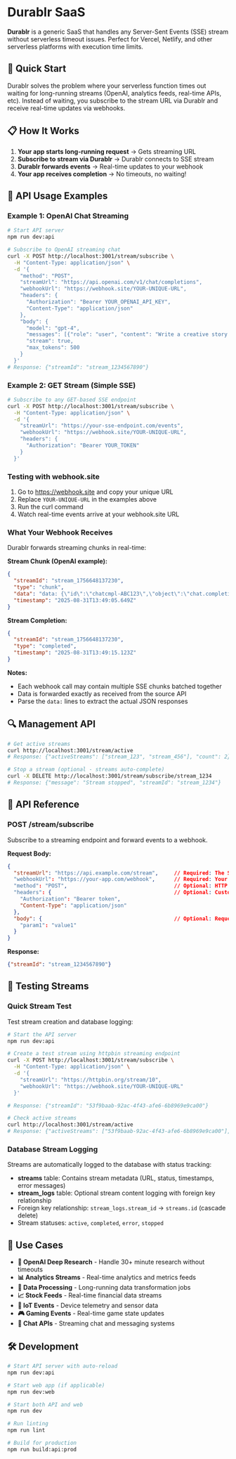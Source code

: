# Durablr SaaS

**Durablr** is a generic SaaS that handles any Server-Sent Events (SSE) stream without serverless timeout issues. Perfect for Vercel, Netlify, and other serverless platforms with execution time limits.

## 🚀 Quick Start

Durablr solves the problem where your serverless function times out waiting for long-running streams (OpenAI, analytics feeds, real-time APIs, etc). Instead of waiting, you subscribe to the stream URL via Durablr and receive real-time updates via webhooks.

## 📋 How It Works

1. **Your app starts long-running request** → Gets streaming URL
2. **Subscribe to stream via Durablr** → Durablr connects to SSE stream
3. **Durablr forwards events** → Real-time updates to your webhook
4. **Your app receives completion** → No timeouts, no waiting!

## 🔧 API Usage Examples

### Example 1: OpenAI Chat Streaming

```bash
# Start API server
npm run dev:api

# Subscribe to OpenAI streaming chat
curl -X POST http://localhost:3001/stream/subscribe \
  -H "Content-Type: application/json" \
  -d '{
    "method": "POST",
    "streamUrl": "https://api.openai.com/v1/chat/completions",
    "webhookUrl": "https://webhook.site/YOUR-UNIQUE-URL",
    "headers": {
      "Authorization": "Bearer YOUR_OPENAI_API_KEY",
      "Content-Type": "application/json"
    },
    "body": {
      "model": "gpt-4",
      "messages": [{"role": "user", "content": "Write a creative story about space exploration"}],
      "stream": true,
      "max_tokens": 500
    }
  }'
# Response: {"streamId": "stream_1234567890"}
```

### Example 2: GET Stream (Simple SSE)

```bash
# Subscribe to any GET-based SSE endpoint
curl -X POST http://localhost:3001/stream/subscribe \
  -H "Content-Type: application/json" \
  -d '{
    "streamUrl": "https://your-sse-endpoint.com/events",
    "webhookUrl": "https://webhook.site/YOUR-UNIQUE-URL",
    "headers": {
      "Authorization": "Bearer YOUR_TOKEN"
    }
  }'
```

### Testing with webhook.site

1. Go to https://webhook.site and copy your unique URL
2. Replace `YOUR-UNIQUE-URL` in the examples above
3. Run the curl command
4. Watch real-time events arrive at your webhook.site URL

### What Your Webhook Receives

Durablr forwards streaming chunks in real-time:

**Stream Chunk (OpenAI example):**
```json
{
  "streamId": "stream_1756648137230",
  "type": "chunk",
  "data": "data: {\"id\":\"chatcmpl-ABC123\",\"object\":\"chat.completion.chunk\",\"created\":1756648138,\"model\":\"gpt-4-0613\",\"choices\":[{\"index\":0,\"delta\":{\"content\":\" couldn\"},\"logprobs\":null,\"finish_reason\":null}]}\n\n",
  "timestamp": "2025-08-31T13:49:05.649Z"
}
```

**Stream Completion:**
```json
{
  "streamId": "stream_1756648137230", 
  "type": "completed",
  "timestamp": "2025-08-31T13:49:15.123Z"
}
```

**Notes:**
- Each webhook call may contain multiple SSE chunks batched together
- Data is forwarded exactly as received from the source API
- Parse the `data:` lines to extract the actual JSON responses

## 🔍 Management API

```bash
# Get active streams
curl http://localhost:3001/stream/active
# Response: {"activeStreams": ["stream_123", "stream_456"], "count": 2}

# Stop a stream (optional - streams auto-complete)
curl -X DELETE http://localhost:3001/stream/subscribe/stream_1234
# Response: {"message": "Stream stopped", "streamId": "stream_1234"}
```

## 📖 API Reference

### POST /stream/subscribe

Subscribe to a streaming endpoint and forward events to a webhook.

**Request Body:**
```json
{
  "streamUrl": "https://api.example.com/stream",     // Required: The SSE endpoint URL
  "webhookUrl": "https://your-app.com/webhook",      // Required: Your webhook URL  
  "method": "POST",                                  // Optional: HTTP method (default: GET)
  "headers": {                                       // Optional: Custom headers
    "Authorization": "Bearer token",
    "Content-Type": "application/json"
  },
  "body": {                                          // Optional: Request body (for POST/PUT)
    "param1": "value1"
  }
}
```

**Response:**
```json
{"streamId": "stream_1234567890"}
```

## 🧪 Testing Streams

### Quick Stream Test

Test stream creation and database logging:

```bash
# Start the API server
npm run dev:api

# Create a test stream using httpbin streaming endpoint
curl -X POST http://localhost:3001/stream/subscribe \
  -H "Content-Type: application/json" \
  -d '{
    "streamUrl": "https://httpbin.org/stream/10",
    "webhookUrl": "https://webhook.site/YOUR-UNIQUE-URL"
  }'

# Response: {"streamId": "53f9baab-92ac-4f43-afe6-6b8969e9ca00"}

# Check active streams
curl http://localhost:3001/stream/active
# Response: {"activeStreams": ["53f9baab-92ac-4f43-afe6-6b8969e9ca00"], "count": 1}
```

### Database Stream Logging

Streams are automatically logged to the database with status tracking:

- **streams** table: Contains stream metadata (URL, status, timestamps, error messages)
- **stream_logs** table: Optional stream content logging with foreign key relationship
- Foreign key relationship: `stream_logs.stream_id` → `streams.id` (cascade delete)
- Stream statuses: `active`, `completed`, `error`, `stopped`

## 🌟 Use Cases

- **🤖 OpenAI Deep Research** - Handle 30+ minute research without timeouts
- **📊 Analytics Streams** - Real-time analytics and metrics feeds  
- **🔄 Data Processing** - Long-running data transformation jobs
- **📈 Stock Feeds** - Real-time financial data streams
- **📡 IoT Events** - Device telemetry and sensor data
- **🎮 Gaming Events** - Real-time game state updates
- **💬 Chat APIs** - Streaming chat and messaging systems


## 🛠️ Development

```bash
# Start API server with auto-reload
npm run dev:api

# Start web app (if applicable)
npm run dev:web

# Start both API and web
npm run dev

# Run linting
npm run lint

# Build for production
npm run build:api:prod
```
